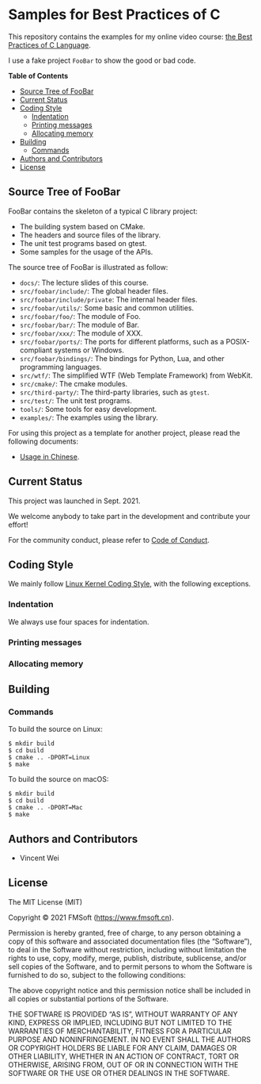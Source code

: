 # Samples for Best Practices of C

This repository contains the examples for my online video course:
[the Best Practices of C Language].

I use a fake project `FooBar` to show the good or bad code.

__Table of Contents__

- [Source Tree of FooBar](#source-tree-of-foobar)
- [Current Status](#current-status)
- [Coding Style](#coding-style)
   + [Indentation](#indentation)
   + [Printing messages](#printing-messages)
   + [Allocating memory](#allocating-memory)
- [Building](#building)
   + [Commands](#commands)
- [Authors and Contributors](#authors-and-contributors)
- [License](#license)


## Source Tree of FooBar

FooBar contains the skeleton of a typical C library project:

- The building system based on CMake.
- The headers and source files of the library.
- The unit test programs based on gtest.
- Some samples for the usage of the APIs.

The source tree of FooBar is illustrated as follow:

- `docs/`: The lecture slides of this course.
- `src/foobar/include/`: The global header files.
- `src/foobar/include/private`: The internal header files.
- `src/foobar/utils/`: Some basic and common utilities.
- `src/foobar/foo/`: The module of Foo.
- `src/foobar/bar/`: The module of Bar.
- `src/foobar/xxx/`: The module of XXX.
- `src/foobar/ports/`: The ports for different platforms,
    such as a POSIX-compliant systems or Windows.
- `src/foobar/bindings/`: The bindings for Python, Lua,
    and other programming languages.
- `src/wtf/`: The simplified WTF (Web Template Framework) from WebKit.
- `src/cmake/`: The cmake modules.
- `src/third-party/`: The third-party libraries, such as `gtest`.
- `src/test/`: The unit test programs.
- `tools/`: Some tools for easy development.
- `examples/`: The examples using the library.

For using this project as a template for another project, please read the following documents:

- [Usage in Chinese](USAGE-zh.md).

## Current Status

This project was launched in Sept. 2021.

We welcome anybody to take part in the development and contribute your effort!

For the community conduct, please refer to [Code of Conduct](CODE_OF_CONDUCT.md).

## Coding Style

We mainly follow [Linux Kernel Coding Style], with the following exceptions.

### Indentation

We always use four spaces for indentation.

### Printing messages

### Allocating memory

## Building

### Commands

To build the source on Linux:

```
$ mkdir build
$ cd build
$ cmake .. -DPORT=Linux
$ make
```

To build the source on macOS:

```
$ mkdir build
$ cd build
$ cmake .. -DPORT=Mac
$ make
```

## Authors and Contributors

- Vincent Wei

## License

The MIT License (MIT)

Copyright © 2021 FMSoft (<https://www.fmsoft.cn>).

Permission is hereby granted, free of charge, to any person obtaining a copy
of this software and associated documentation files (the “Software”), to deal
in the Software without restriction, including without limitation the rights
to use, copy, modify, merge, publish, distribute, sublicense, and/or sell
copies of the Software, and to permit persons to whom the Software is
furnished to do so, subject to the following conditions:

The above copyright notice and this permission notice shall be included in
all copies or substantial portions of the Software.

THE SOFTWARE IS PROVIDED “AS IS”, WITHOUT WARRANTY OF ANY KIND, EXPRESS OR
IMPLIED, INCLUDING BUT NOT LIMITED TO THE WARRANTIES OF MERCHANTABILITY,
FITNESS FOR A PARTICULAR PURPOSE AND NONINFRINGEMENT. IN NO EVENT SHALL THE
AUTHORS OR COPYRIGHT HOLDERS BE LIABLE FOR ANY CLAIM, DAMAGES OR OTHER
LIABILITY, WHETHER IN AN ACTION OF CONTRACT, TORT OR OTHERWISE, ARISING FROM,
OUT OF OR IN CONNECTION WITH THE SOFTWARE OR THE USE OR OTHER DEALINGS
IN THE SOFTWARE.


[Linux Kernel Coding Style]:https://www.kernel.org/doc/html/latest/process/coding-style.html
[the Best Practices of C Language]:https://courses.fmsoft.cn/best-practices-of-c/
